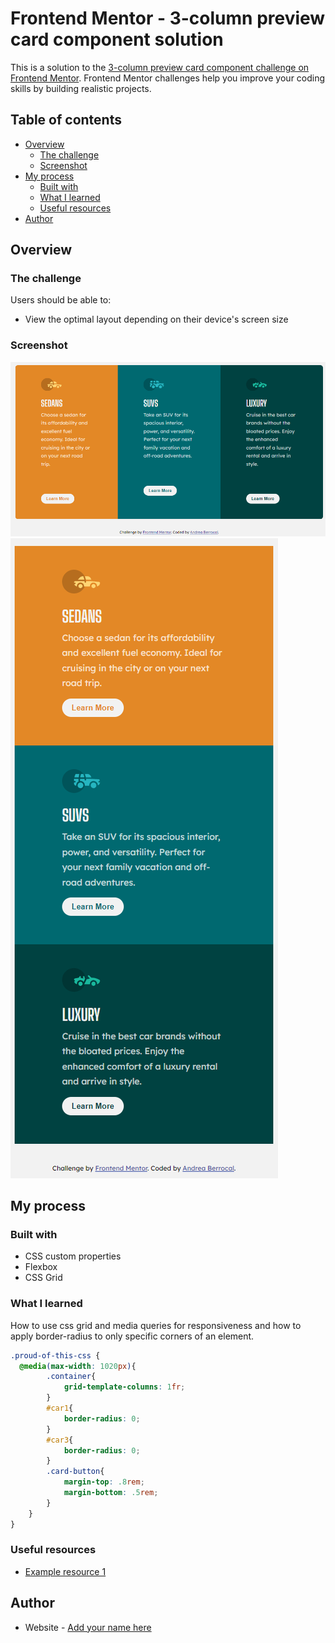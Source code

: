 # Frontend Mentor - 3-column preview card component solution

This is a solution to the [3-column preview card component challenge on Frontend Mentor](https://www.frontendmentor.io/challenges/3column-preview-card-component-pH92eAR2-). Frontend Mentor challenges help you improve your coding skills by building realistic projects. 

## Table of contents

- [Overview](#overview)
  - [The challenge](#the-challenge)
  - [Screenshot](#screenshot)
- [My process](#my-process)
  - [Built with](#built-with)
  - [What I learned](#what-i-learned)
  - [Useful resources](#useful-resources)
- [Author](#author)


## Overview

### The challenge

Users should be able to:

- View the optimal layout depending on their device's screen size

### Screenshot

![](images/preview-large.png)
![](images/preview-small.png)

## My process

### Built with

- CSS custom properties
- Flexbox
- CSS Grid

### What I learned

How to use css grid and media queries for responsiveness and how to apply border-radius to only specific corners of an element.

```css
.proud-of-this-css {
  @media(max-width: 1020px){
        .container{
            grid-template-columns: 1fr;
        }
        #car1{
            border-radius: 0;
        }
        #car3{
            border-radius: 0;
        }
        .card-button{
            margin-top: .8rem;
            margin-bottom: .5rem;
        }
    }
}
```

### Useful resources

- [Example resource 1](https://css-tricks.com/snippets/css/complete-guide-grid/)

## Author

- Website - [Add your name here](https://andreacodes-alpha.vercel.app/)
